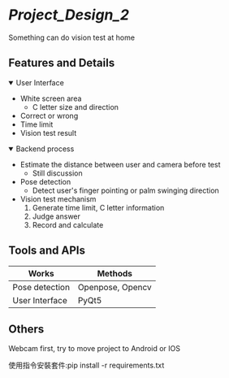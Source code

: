 # _Project_Design_2_
Something can do vision test at home

## Features and Details
<details open>
<summary>User Interface</summary>

- White screen area 
  - C letter size and direction
- Correct or wrong  
- Time limit
- Vision test result
</details>
<details open>
<summary>Backend process</summary>
  
- Estimate the distance between user and camera before test
  - Still discussion
- Pose detection
  - Detect user's finger pointing or palm swinging direction  
- Vision test mechanism
  1. Generate time limit, C letter information
  2. Judge answer
  3. Record and calculate
</details>

## Tools and APIs
| Works | Methods |
| ----- | ------ |
| Pose detection  | Openpose, Opencv  |
| User Interface  | PyQt5  |

## Others
Webcam first, try to move project to Android or IOS

使用指令安裝套件:pip install -r requirements.txt